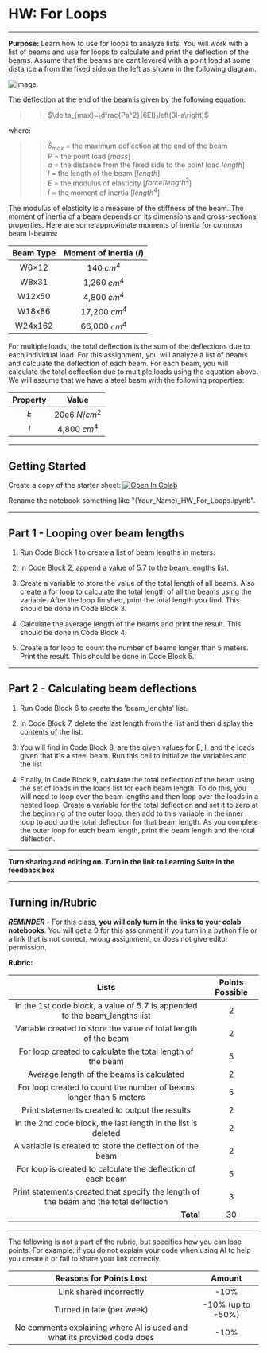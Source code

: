 # HW: For Loops

---

**Purpose:** Learn how to use for loops to analyze lists. You will work with a list of beams and use for loops to 
calculate and print the deflection of the beams. Assume that the beams are cantilevered with a point load at some 
distance **a** from the fixed side on the left as shown in the following diagram. 

![image](https://www.vcalc.com/attachments/f79744e5-e005-11e3-b7aa-bc764e2038f2/CantileverBeamConcentratedloadPatanypoint-illustration.png)

The deflection at the end of the beam is given by the following equation:

>>$\delta_{max}=\dfrac{Pa^2}{6EI}\left(3l-a\right)$

where:

>>$\delta_{max}$ = the maximum deflection at the end of the beam<br>
$P$ = the point load [$mass$]<br>
$a$ = the distance from the fixed side to the point load $length$]<br>
$l$ = the length of the beam [$length$]<br>
$E$ = the modulus of elasticity  [$force/length^2$]<br>
$I$ = the moment of inertia [$length^4$]

The modulus of elasticity is a measure of the stiffness of the beam. The moment of inertia of a beam depends on its dimensions and cross-sectional properties. Here are some approximate moments of inertia for common beam I-beams:

| Beam Type | Moment of Inertia ($I$) |
|:---------:|:-----------------------:|
|   W6×12   |       140 $cm^4$        |
|   W8x31   |      1,260 $cm^4$       |
|  W12x50   |      4,800 $cm^4$       |
|  W18x86   |      17,200 $cm^4$      |   
|  W24x162  |      66,000 $cm^4$      |


For multiple loads, the total deflection is the sum of the deflections due to each individual load. For this assignment, you will analyze a list of beams and calculate the deflection of each beam. For each beam, you will calculate the total deflection due to multiple loads using the equation above. We will assume that we have a steel beam with the following properties:

| Property |     Value     |
|:--------:|:-------------:|
|   $E$    | 20e6 $N/cm^2$ |
|   $I$    | 4,800 $cm^4$  |

---

## Getting Started

Create a copy of the starter sheet: <a href="https://colab.research.google.com/github/byu-cce270/content/blob/main/docs/unit2/01_for_loops_into_functions/(Starter_Workbook)_HW_For_Loops.ipynb" target="_blank"><img src="https://colab.research.google.com/assets/colab-badge.svg" alt="Open In Colab"/></a>

Rename the notebook something like "(Your_Name)_HW_For_Loops.ipynb".

---

## Part 1 - Looping over beam lengths

1. Run Code Block 1 to create a list of beam lengths in meters.

2. In Code Block 2, append a value of 5.7 to the beam_lengths list.

3. Create a variable to store the value of the total length of all beams. Also create a for loop to calculate the total length of all the beams using the variable. After the loop finished, print the total length you find. This should be done in Code Block 3.

4. Calculate the average length of the beams and print the result. This should be done in Code Block 4.

5. Create a for loop to count the number of beams longer than 5 meters. Print the result. This should be done in Code Block 5.

---

## Part 2 - Calculating beam deflections

1. Run Code Block 6 to create the 'beam_lenghts' list.

2. In Code Block 7, delete the last length from the list and then display the contents of the list.

3. You will find in Code Block 8, are the given values for E, I, and the loads given that it's a steel beam. Run this cell to initialize the variables and the list

4. Finally, in Code Block 9, calculate the total deflection of the beam using the set of loads in the loads list for each beam length. To do this, you will need to loop over the beam lengths and then loop over the loads in a nested loop. Create a variable for the total deflection and set it to zero at the beginning of the outer loop, then add to this variable in the inner loop to add up the total deflection for that beam length. As you complete the outer loop for each beam length, print the beam length and the total deflection.

---

**Turn sharing and editing on. Turn in the link to Learning Suite in the feedback box**

---

## Turning in/Rubric

**_REMINDER_** - For this class, **you will only turn in the links to your colab notebooks**. You will get a 0 for this assignment if you turn in a python file or a link that is not correct, wrong assignment, or does not give editor permission.

**Rubric:**

|                                            Lists                                                     | Points Possible |
|:----------------------------------------------------------------------------------------------------:|:---------------:|
|              In the 1st code block, a value of 5.7 is appended to the beam_lengths list              |        2        |
|                  Variable created to store the value of total length of the beam                     |        2        |
|                     For loop created to calculate the total length of the beam                       |        5        |
|                            Average length of the beams is calculated                                 |        2        |
|                For loop created to count the number of beams longer than 5 meters                    |        5        |
|                         Print statements created to output the results                               |        2        |
|                   In the 2nd code block, the last length in the list is deleted                      |        2        |
|                     A variable is created to store the deflection of the beam                        |        2        |
|                   For loop is created to calculate the deflection of each beam                       |        5        |
|        Print statements created that specify the length of the beam and the total deflection         |        3        |
|                          <div style="text-align: right">**Total**</div>                              |       30        |

---

The following is not a part of the rubric, but specifies how you can lose points. For example: if you do not explain your code when using AI to help you create it or fail to share your link correctly.

|                       **Reasons for Points Lost**                       |    **Amount**     |  
|:-----------------------------------------------------------------------:|:-----------------:|
|                         Link shared incorrectly                         |       -10%        |
|                        Turned in late (per week)                        | -10% (up to -50%) |
| No comments explaining where AI is used and what its provided code does |       -10%        |

